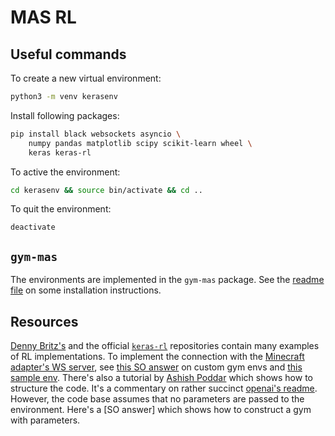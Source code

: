 # MAS RL


## Useful commands
To create a new virtual environment:

```bash
python3 -m venv kerasenv
```

Install following packages:

```bash
pip install black websockets asyncio \
    numpy pandas matplotlib scipy scikit-learn wheel \
    keras keras-rl
```

To active the environment:

```bash
cd kerasenv && source bin/activate && cd ..
```

To quit the environment:

```
deactivate
```


## `gym-mas`
The environments are implemented in the `gym-mas` package. See the [readme
file](./gym-mas/README.md) on some installation instructions.


## Resources
[Denny Britz's][dennybritz] and the official [`keras-rl`][keras-rl-examples]
repositories contain many examples of RL implementations. To implement the
connection with the [Minecraft adapter's WS server](../mc-adapter), see [this
SO answer][so-custom-env] on custom gym envs and [this sample
env][gym-sample-env]. There's also a tutorial by [Ashish Poddar][custom-env-2]
which shows how to structure the code. It's a commentary on rather succinct
[openai's readme][gym-custom-readme]. However, the code base assumes that no
parameters are passed to the environment. Here's a [SO answer] which shows how
to construct a gym with parameters.


<!-- References -->
[dennybritz]: https://github.com/dennybritz/reinforcement-learning
[so-custom-env]: https://stackoverflow.com/questions/44469266/how-to-implement-custom-environment-in-keras-rl-openai-gym
[keras-rl-examples]: https://github.com/keras-rl/keras-rl/tree/master/examples
[gym-sample-env]:  https://github.com/openai/gym/blob/master/gym/envs/toy_text/hotter_colder.py
[custom-env-2]: https://medium.com/@apoddar573/making-your-own-custom-environment-in-gym-c3b65ff8cdaa
[so-env-arg]: https://stackoverflow.com/questions/54259338/how-to-pass-arguments-to-openai-gym-environments-upon-init
[gym-custom-readme]: https://github.com/openai/gym/blob/master/docs/creating-environments.md
